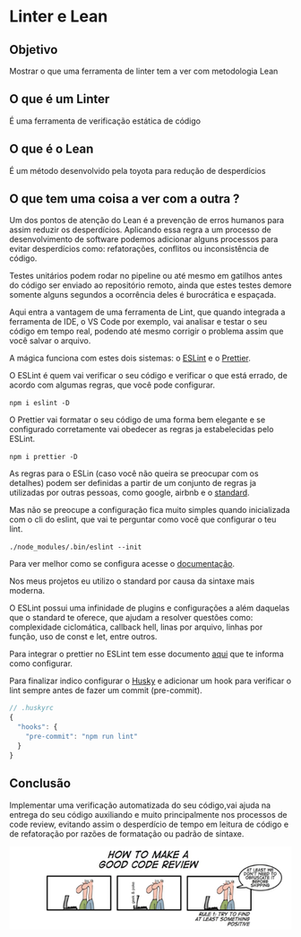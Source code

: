 # Linter e Lean

## Objetivo
Mostrar o que uma ferramenta de linter tem a ver com metodologia Lean

## O que é um Linter
É uma ferramenta de verificação estática de código

## O que é o Lean
É um método desenvolvido pela toyota para redução de desperdícios

## O que tem uma coisa a ver com a outra ?

Um dos pontos de atenção do Lean é a prevenção de erros humanos para assim reduzir os desperdícios.
Aplicando essa regra a um processo de desenvolvimento de software podemos adicionar alguns processos para evitar desperdícios como: refatorações, conflitos ou inconsistência de código.

Testes unitários podem rodar no pipeline ou até mesmo em gatilhos antes do código ser enviado ao repositório remoto, ainda que estes testes demore somente alguns segundos a ocorrência deles é burocrática e espaçada.

Aqui entra a vantagem de uma ferramenta de Lint, que quando integrada a ferramenta de IDE, o VS Code por exemplo, vai analisar e testar o seu código em tempo real, podendo até mesmo corrigir o problema assim que você salvar o arquivo.

A mágica funciona com estes dois sistemas: o [ESLint](https://eslint.org/) e o [Prettier](https://prettier.io/).

O ESLint é quem vai verificar o seu código e verificar o que está errado, de acordo com algumas regras, que você pode configurar.

`npm i eslint -D`

O Prettier vai formatar o seu código de uma forma bem elegante e se configurado corretamente vai obedecer as regras ja estabelecidas pelo ESLint.

`npm i prettier -D`

As regras para o ESLin (caso você não queira se preocupar com os detalhes) podem ser definidas a partir de um conjunto de regras ja utilizadas por outras pessoas, como google, airbnb e o [standard](https://github.com/standard/eslint-config-standard).

Mas não se preocupe a configuração fica muito simples quando inicializada com o cli do eslint, que vai te perguntar como você que configurar o teu lint.

`./node_modules/.bin/eslint --init`

Para ver melhor como se configura acesse o [documentação](https://eslint.org/docs/user-guide/getting-started).

Nos meus projetos eu utilizo o standard por causa da sintaxe mais moderna.

O ESLint possui uma infinidade de plugins e configurações a além daquelas que o standard te oferece, que ajudam a resolver questões como: complexidade ciclomática, callback hell, linas por arquivo, linhas por função, uso de const e let, entre outros.

Para integrar o prettier no ESLint tem esse documento [aqui](https://prettier.io/docs/en/integrating-with-linters.html) que te informa como configurar.

Para finalizar indico configurar o [Husky](https://github.com/typicode/husky) e adicionar um hook para verificar o lint sempre antes de fazer um commit (pre-commit).

```js
// .huskyrc
{
  "hooks": {
    "pre-commit": "npm run lint"
  }
}
```

## Conclusão
Implementar uma verificação automatizada do seu código,vai ajuda na entrega do seu código auxiliando e muito principalmente nos processos de code review, evitando assim o desperdício de tempo em leitura de código e de refatoração por razões de formatação ou padrão de sintaxe.

![Imagem da internet](codereview_friendly.png)













